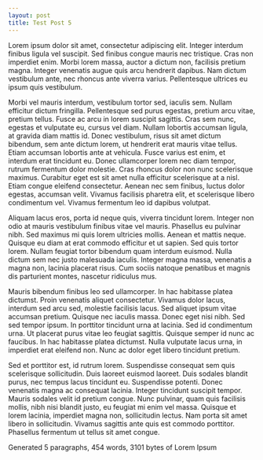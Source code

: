 ```yaml
---
layout: post
title: Test Post 5
---
```


Lorem ipsum dolor sit amet, consectetur adipiscing elit. Integer interdum finibus ligula vel suscipit. Sed finibus congue mauris nec tristique. Cras non imperdiet enim. Morbi lorem massa, auctor a dictum non, facilisis pretium magna. Integer venenatis augue quis arcu hendrerit dapibus. Nam dictum vestibulum ante, nec rhoncus ante viverra varius. Pellentesque ultrices eu ipsum quis vestibulum.

Morbi vel mauris interdum, vestibulum tortor sed, iaculis sem. Nullam efficitur dictum fringilla. Pellentesque sed purus egestas, pretium arcu vitae, pretium tellus. Fusce ac arcu in lorem suscipit sagittis. Cras sem nunc, egestas et vulputate eu, cursus vel diam. Nullam lobortis accumsan ligula, at gravida diam mattis id. Donec vestibulum, risus sit amet dictum bibendum, sem ante dictum lorem, ut hendrerit erat mauris vitae tellus. Etiam accumsan lobortis ante at vehicula. Fusce varius est enim, et interdum erat tincidunt eu. Donec ullamcorper lorem nec diam tempor, rutrum fermentum dolor molestie. Cras rhoncus dolor non nunc scelerisque maximus. Curabitur eget est sit amet nulla efficitur scelerisque at a nisl. Etiam congue eleifend consectetur. Aenean nec sem finibus, luctus dolor egestas, accumsan velit. Vivamus facilisis pharetra elit, et scelerisque libero condimentum vel. Vivamus fermentum leo id dapibus volutpat.

Aliquam lacus eros, porta id neque quis, viverra tincidunt lorem. Integer non odio at mauris vestibulum finibus vitae vel mauris. Phasellus eu pulvinar nibh. Sed maximus mi quis lorem ultricies mollis. Aenean et mattis neque. Quisque eu diam at erat commodo efficitur et ut sapien. Sed quis tortor lorem. Nullam feugiat tortor bibendum quam interdum euismod. Nulla dictum sem nec justo malesuada iaculis. Integer magna massa, venenatis a magna non, lacinia placerat risus. Cum sociis natoque penatibus et magnis dis parturient montes, nascetur ridiculus mus.

Mauris bibendum finibus leo sed ullamcorper. In hac habitasse platea dictumst. Proin venenatis aliquet consectetur. Vivamus dolor lacus, interdum sed arcu sed, molestie facilisis lacus. Sed aliquet ipsum vitae accumsan pretium. Quisque nec iaculis massa. Donec eget nisi nibh. Sed sed tempor ipsum. In porttitor tincidunt urna at lacinia. Sed id condimentum urna. Ut placerat purus vitae leo feugiat sagittis. Quisque semper id nunc ac faucibus. In hac habitasse platea dictumst. Nulla vulputate lacus urna, in imperdiet erat eleifend non. Nunc ac dolor eget libero tincidunt pretium.

Sed et porttitor est, id rutrum lorem. Suspendisse consequat sem quis scelerisque sollicitudin. Duis laoreet euismod laoreet. Duis sodales blandit purus, nec tempus lacus tincidunt eu. Suspendisse potenti. Donec venenatis magna ac consequat lacinia. Integer tincidunt suscipit tempor. Mauris sodales velit id pretium congue. Nunc pulvinar, quam quis facilisis mollis, nibh nisi blandit justo, eu feugiat mi enim vel massa. Quisque et lorem lacinia, imperdiet magna non, sollicitudin lectus. Nam porta sit amet libero in sollicitudin. Vivamus sagittis ante quis est commodo porttitor. Phasellus fermentum ut tellus sit amet congue.

Generated 5 paragraphs, 454 words, 3101 bytes of Lorem Ipsum
